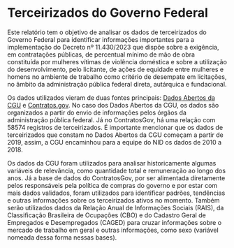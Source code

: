 # Terceirizados do Governo Federal

Este relatório tem o objetivo de analisar os dados de terceirizados do Governo Federal para identificar informações importantes para a implementação do Decreto nº 11.430/2023 que dispõe sobre a exigência, em contratações públicas, de percentual mínimo de mão de obra constituída por mulheres vítimas de violência doméstica e sobre a utilização do desenvolvimento, pelo licitante, de ações de equidade entre mulheres e homens no ambiente de trabalho como critério de desempate em licitações, no âmbito da administração pública federal direta, autárquica e fundacional.

Os dados utilizados vieram de duas fontes principais: <a href="https://www.gov.br/cgu/pt-br/acesso-a-informacao/dados-abertos/arquivos/terceirizados" target="_blank">Dados Abertos da CGU</a> e <a href="https://contratos.comprasnet.gov.br/transparencia/terceirizados" target="_blank">Contratos.gov</a>. No caso dos Dados Abertos da CGU, os dados são organizados a partir do envio de informações pelos órgãos da administração pública federal. Já no ContratosGov, há uma relação com 58574 registros de terceirizados. É importante mencionar que os dados de terceirizados que constam no Dados Abertos da CGU começam a partir de 2019, assim, a CGU encaminhou para a equipe do NID os dados de 2010 a 2018.

Os dados da CGU foram utilizados para analisar historicamente algumas variáveis de relevância, como quantidade total e remuneração ao longo dos anos. Já a base de dados do ContratosGov, por ser alimentada diretamente pelos responsáveis pela política de compras do governo e por estar com mais dados validados, foram utilizados para identificar padrões, tendências e outras informações sobre os terceirizados ativos no momento. Também serão utilizados dados da Relação Anual de Informações Sociais (RAIS), da Classificação Brasileira de Ocupações (CBO) e do Cadastro Geral de Empregados e Desempregados (CAGED) para cruzar informações sobre o mercado de trabalho em geral e outras informações, como sexo (variável nomeada dessa forma nessas bases).

```{tableofcontents}
```
